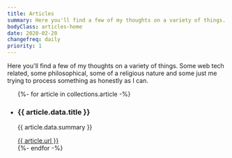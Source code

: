 ```yaml
---
title: Articles
summary: Here you'll find a few of my thoughts on a variety of things. Some web tech related, some philosophical, some of a religious nature and some just me trying to process something as honestly as I can.
bodyClass: articles-home
date: 2020-02-20
changefreq: daily
priority: 1
---
```


Here you'll find a few of my thoughts on a variety of things. Some web tech related, some philosophical, some of a religious nature and some just me trying to process something as honestly as I can.

<ul>
{%- for article in collections.article -%}
  <li>
    <h3>{{ article.data.title }}</h3>
    <p>{{ article.data.summary }}</p>
    <a href="{{ article.url }}">{{ article.url }}</a>
  </li>
{%- endfor -%}
</ul>
